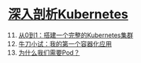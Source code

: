 # [深入剖析Kubernetes](https://time.geekbang.org/column/116)

11. [从0到1：搭建一个完整的Kubernetes集群](11_build_kubernetes_cluster.ipynb)
12. [牛刀小试：我的第一个容器化应用](12_my_first_containerized_app.ipynb)
13. [为什么我们需要Pod？](13_why_do_we_need_pod.ipynb)